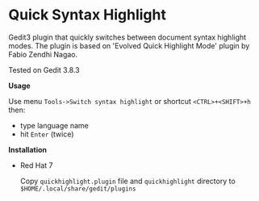 # Quick Syntax Highlight
Gedit3 plugin that quickly switches between document syntax highlight modes. The plugin is based on 'Evolved Quick Highlight Mode' plugin by Fabio Zendhi Nagao.

Tested on Gedit 3.8.3

**Usage**

Use menu ```Tools->Switch syntax highlight``` or shortcut ```<CTRL>+<SHIFT>+h``` then:
- type language name 
- hit ```Enter``` (twice)

**Installation**

* Red Hat 7

  Copy ```quickhighlight.plugin``` file and ```quickhighlight``` directory to ```$HOME/.local/share/gedit/plugins```
